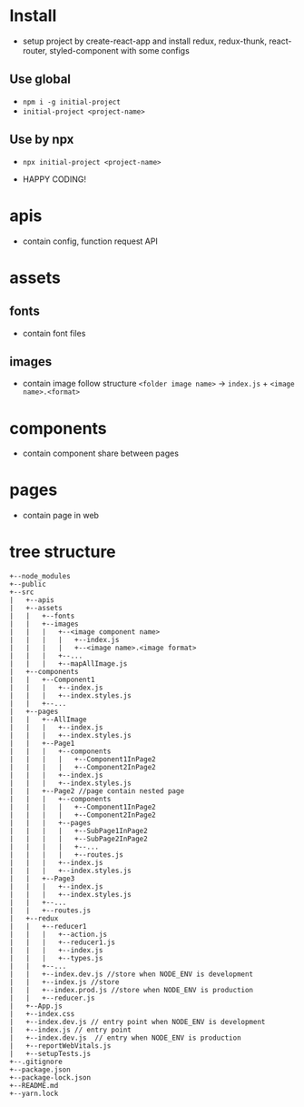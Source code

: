 # Install

-   setup project by create-react-app and install redux, redux-thunk, react-router, styled-component with some configs

## Use global

-   `npm i -g initial-project`
-   `initial-project <project-name>`

## Use by npx

-   `npx initial-project <project-name>`

-   HAPPY CODING!

# apis

-   contain config, function request API

# assets

## fonts

-   contain font files

## images

-   contain image follow structure `<folder image name>` -> `index.js` + `<image name>.<format>`

# components

-   contain component share between pages

# pages

-   contain page in web

# tree structure

```
+--node_modules
+--public
+--src
|	+--apis
|	+--assets
|	|	+--fonts
|	|	+--images
|	|	|	+--<image component name>
|	|	|	|	+--index.js
|	|	|	|	+--<image name>.<image format>
|	|	|	+--...
|	|	|	+--mapAllImage.js
|	+--components
|	|	+--Component1
|	|	|	+--index.js
|	|	|	+--index.styles.js
|	|	+--...
|	+--pages
|	|	+--AllImage
|	|	|	+--index.js
|	|	|	+--index.styles.js
|	|	+--Page1
|	|	|	+--components
|	|	|	|	+--Component1InPage2
|	|	|	|	+--Component2InPage2
|	|	|	+--index.js
|	|	|	+--index.styles.js
|	|	+--Page2 //page contain nested page
|	|	|	+--components
|	|	|	|	+--Component1InPage2
|	|	|	|	+--Component2InPage2
|	|	|	+--pages
|	|	|	|	+--SubPage1InPage2
|	|	|	|	+--SubPage2InPage2
|	|	|	|	+--...
|	|	|	|	+--routes.js
|	|	|	+--index.js
|	|	|	+--index.styles.js
|	|	+--Page3
|	|	|	+--index.js
|	|	|	+--index.styles.js
|	|	+--...
|	|	+--routes.js
|	+--redux
|	|	+--reducer1
|	|	|	+--action.js
|	|	|	+--reducer1.js
|	|	|	+--index.js
|	|	|	+--types.js
|	|	+--...
|	|	+--index.dev.js //store when NODE_ENV is development
|	|	+--index.js //store
|	|	+--index.prod.js //store when NODE_ENV is production
|	|	+--reducer.js
|	+--App.js
|	+--index.css
|	+--index.dev.js // entry point when NODE_ENV is development
|	+--index.js // entry point
|	+--index.dev.js  // entry when NODE_ENV is production
|	+--reportWebVitals.js
|	+--setupTests.js
+--.gitignore
+--package.json
+--package-lock.json
+--README.md
+--yarn.lock
```

